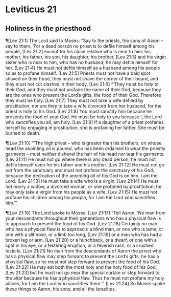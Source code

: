 # Leviticus 21

## Holiness in the priesthood
¶[Lev 21:1] The Lord said to Moses: “Say to the priests, the sons of Aaron – say to them, ‘For a dead person no priest is to defile himself among his people,
[Lev 21:2] except for his close relative who is near to him: his mother, his father, his son, his daughter, his brother,
[Lev 21:3] and his virgin sister who is near to him, who has no husband; he may defile himself for her.
[Lev 21:4] He must not defile himself as a husband among his people so as to profane himself.
[Lev 21:5] Priests must not have a bald spot shaved on their head, they must not shave the corner of their beard, and they must not cut slashes in their body.
[Lev 21:6] “‘They must be holy to their God, and they must not profane the name of their God, because they are the ones who present the Lord’s gifts, the food of their God. Therefore they must be holy.
[Lev 21:7] They must not take a wife defiled by prostitution, nor are they to take a wife divorced from her husband, for the priest is holy to his God.
[Lev 21:8] You must sanctify him because he presents the food of your God. He must be holy to you because I, the Lord who sanctifies you all, am holy.
[Lev 21:9] If a daughter of a priest profanes herself by engaging in prostitution, she is profaning her father. She must be burned to death.

¶[Lev 21:10] “‘The high priest – who is greater than his brothers, on whose head the anointing oil is poured, who has been ordained to wear the priestly garments – must neither dishevel the hair of his head nor tear his garments.
[Lev 21:11] He must not go where there is any dead person; he must not defile himself even for his father and his mother.
[Lev 21:12] He must not go out from the sanctuary and must not profane the sanctuary of his God, because the dedication of the anointing oil of his God is on him. I am the Lord.
[Lev 21:13] He must take a wife who is a virgin.
[Lev 21:14] He must not marry a widow, a divorced woman, or one profaned by prostitution; he may only take a virgin from his people as a wife.
[Lev 21:15] He must not profane his children among his people, for I am the Lord who sanctifies him.’”

¶[Lev 21:16] The Lord spoke to Moses:
[Lev 21:17] “Tell Aaron, ‘No man from your descendants throughout their generations who has a physical flaw is to approach to present the food of his God.
[Lev 21:18] Certainly no man who has a physical flaw is to approach: a blind man, or one who is lame, or one with a slit nose, or a limb too long,
[Lev 21:19] or a man who has had a broken leg or arm,
[Lev 21:20] or a hunchback, or a dwarf, or one with a spot in his eye, or a festering eruption, or a feverish rash, or a crushed testicle.
[Lev 21:21] No man from the descendants of Aaron the priest who has a physical flaw may step forward to present the Lord’s gifts; he has a physical flaw, so he must not step forward to present the food of his God.
[Lev 21:22] He may eat both the most holy and the holy food of his God,
[Lev 21:23] but he must not go near the special curtain or step forward to the altar because he has a physical flaw. Thus he must not profane my holy places, for I am the Lord who sanctifies them.’”
[Lev 21:24] So Moses spoke these things to Aaron, his sons, and all the Israelites.
